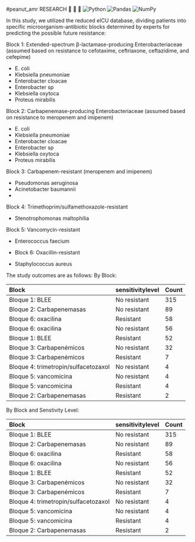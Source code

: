 #peanut_amr RESEARCH :mag_right: :hospital: :space_invader:	![Python](https://img.shields.io/badge/python-3670A0?style=for-the-badge&logo=python&logoColor=ffdd54)  ![Pandas](https://img.shields.io/badge/pandas-%23150458.svg?style=for-the-badge&logo=pandas&logoColor=white) ![NumPy](https://img.shields.io/badge/numpy-%23013243.svg?style=for-the-badge&logo=numpy&logoColor=white)


In this study, we utilized the reduced eICU database, dividing patients into specific microorganism-antibiotic blocks determined by experts for predicting the possible future resistance:

Block 1: Extended-spectrum β-lactamase-producing Enterobacteriaceae (assumed based on resistance to cefotaxime, ceftriaxone, ceftazidime, and cefepime)

- E. coli
- Klebsiella pneumoniae
- Enterobacter cloacae
- Enterobacter sp
- Klebsiella oxytoca
- Proteus mirabilis

Block 2: Carbapenemase-producing Enterobacteriaceae (assumed based on resistance to meropenem and imipenem)

- E. coli
- Klebsiella pneumoniae
- Enterobacter cloacae
- Enterobacter sp
- Klebsiella oxytoca
- Proteus mirabilis
  
Block 3: Carbapenem-resistant (meropenem and imipenem)

- Pseudomonas aeruginosa
- Acinetobacter baumannii
- 
Block 4: Trimethoprim/sulfamethoxazole-resistant

- Stenotrophomonas maltophilia

Block 5: Vancomycin-resistant

- Enterococcus faecium

- Block 6: Oxacillin-resistant

- Staphylococcus aureus

The study outcomes are as follows:
By Block:

|Block|sensitivitylevel|Count|
|:----|:----|:----|
|Bloque 1: BLEE|No resistant|315|
|Bloque 2: Carbapenemasas|No resistant|89|
|Bloque 6: oxacilina|Resistant|58|
|Bloque 6: oxacilina|No resistant|56|
|Bloque 1: BLEE|Resistant|52|
|Bloque 3: Carbapenémicos|No resistant|32|
|Bloque 3: Carbapenémicos|Resistant|7|
|Bloque 4: trimetropin/sulfacetozaxol|No resistant|4|
|Bloque 5: vancomicina|No resistant|4|
|Bloque 5: vancomicina|Resistant|4|
|Bloque 2: Carbapenemasas|Resistant|2|


By Block and Senstivity Level: 

|Block|sensitivitylevel|Count|
|:----|:----|:----|
|Bloque 1: BLEE|No resistant|315|
|Bloque 2: Carbapenemasas|No resistant|89|
|Bloque 6: oxacilina|Resistant|58|
|Bloque 6: oxacilina|No resistant|56|
|Bloque 1: BLEE|Resistant|52|
|Bloque 3: Carbapenémicos|No resistant|32|
|Bloque 3: Carbapenémicos|Resistant|7|
|Bloque 4: trimetropin/sulfacetozaxol|No resistant|4|
|Bloque 5: vancomicina|No resistant|4|
|Bloque 5: vancomicina|Resistant|4|
|Bloque 2: Carbapenemasas|Resistant|2|



